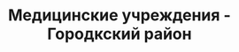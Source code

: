 ---
district_id: 2-08-0
district_name: Городкский район
title: Медицинские учреждения - Городкский район
---